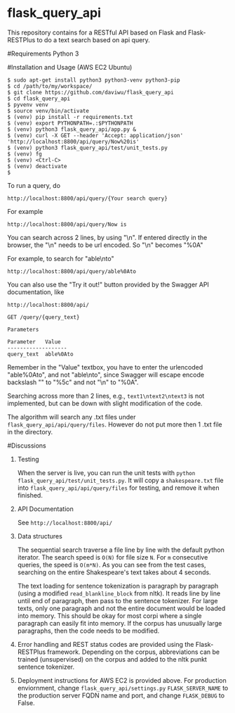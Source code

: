 flask_query_api
=============

This repository contains for a RESTful API based on Flask and Flask-RESTPlus to do a text search based on api query.

#Requirements
Python 3

#Installation and Usage (AWS EC2 Ubuntu)

```
$ sudo apt-get install python3 python3-venv python3-pip
$ cd /path/to/my/workspace/
$ git clone https://github.com/daviwu/flask_query_api
$ cd flask_query_api
$ pyvenv venv
$ source venv/bin/activate
$ (venv) pip install -r requirements.txt
$ (venv) export PYTHONPATH=.:$PYTHONPATH
$ (venv) python3 flask_query_api/app.py &
$ (venv) curl -X GET --header 'Accept: application/json' 'http://localhost:8800/api/query/Now%20is'
$ (venv) python3 flask_query_api/test/unit_tests.py
$ (venv) fg
$ (venv) <Ctrl-C>
$ (venv) deactivate
$
```
To run a query, do 

```
http://localhost:8800/api/query/{Your search query}
```

For example
```
http://localhost:8800/api/query/Now is
```

You can search across 2 lines, by using "\n". 
If entered directly in the browser, the "\n" needs to be url encoded. 
So "\n" becomes "%0A" 

For example, to search for "able\nto"
```
http://localhost:8800/api/query/able%0Ato
```

You can also use the "Try it out!" button provided by the Swagger API documentation, like
```
http://localhost:8800/api/

GET /query/{query_text} 

Parameters

Parameter   Value
-------------------
query_text  able%0Ato  
```

Remember in the "Value" textbox, you have to enter the urlencoded "able%0Ato", and not "able\nto", since Swagger will escape encode backslash "\" to "%5c" and not "\n" to "%0A". 

Searching across more than 2 lines, e.g., `text1\ntext2\ntext3` is not implemented, but can be down with slight modification of the code. 

The algorithm will search any .txt files under `flask_query_api/api/query/files`. However do not put more then 1 .txt file in the directory. 

#Discussions

1. Testing

   When the server is live, you can run the unit tests with `python flask_query_api/test/unit_tests.py`. It will copy a `shakespeare.txt` file into `flask_query_api/api/query/files` for testing, and remove it when finished. 

2. API Documentation

   See `http://localhost:8800/api/`

3. Data structures

   The sequential search traverse a file line by line with the default python iterator. The search speed is `O(N)` for file size `N`. For `m` consecutive queries, the speed is `O(m*N)`. As you can see from the test cases, searching on the entire Shakespeare's text takes about 4 seconds. 

   The text loading for sentence tokenization is paragraph by paragraph (using a modified `read_blankline_block` from nltk). It reads line by line until end of paragraph, then pass to the sentence tokenizer. For large texts, only one paragraph and not the entire document would be loaded into memory. This should be okay for most corpi where a single paragraph can easily fit into memory. If the corpus has unusually large paragraphs, then the code needs to be modified. 

4. Error handling and REST status codes are provided using the Flask-RESTPlus framework. Depending on the corpus, abbreviations can be trained (unsupervised) on the corpus and added to the nltk punkt sentence tokenizer. 

5. Deployment instructions for AWS EC2 is provided above. For production enviornment, change `flask_query_api/settings.py` `FLASK_SERVER_NAME` to the production server FQDN name and port, and change `FLASK_DEBUG` to False.

